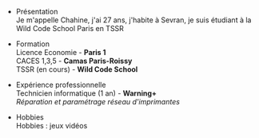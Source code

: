* Présentation  
Je m'appelle Chahine, j'ai 27 ans, j'habite à Sevran, je suis étudiant à la Wild Code School Paris en TSSR

* Formation  
Licence Economie - **Paris 1**  
CACES 1,3,5 - **Camas Paris-Roissy**  
TSSR (en cours) - **Wild Code School**

* Expérience professionnelle  
Technicien informatique (1 an) - **Warning+**  
_Réparation et paramétrage réseau d'imprimantes_

* Hobbies  
Hobbies : jeux vidéos

